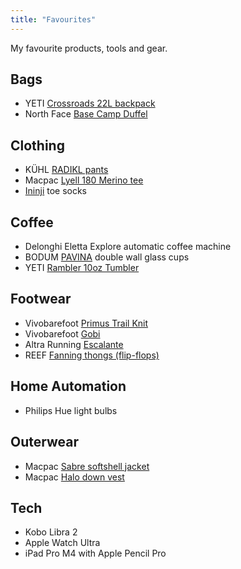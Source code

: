 ```yaml
---
title: "Favourites"
---
```


My favourite products, tools and gear.

## Bags

- YETI [Crossroads 22L backpack](https://au.yeti.com/products/crossroads-backpack-22)
- North Face [Base Camp Duffel](https://thenorthface.com.au/product/base-camp-duffel---l/NF0A52SBKZ3.html)

## Clothing

- KÜHL [RADIKL pants](https://www.kuhl.com/kuhl/mens/pants/radikl)
- Macpac [Lyell 180 Merino tee](https://www.macpac.com.au/macpac-mens-lyell-180-merino-t-shirt/113532.html)
- [Ininji](https://www.injinji.net.au/) toe socks

## Coffee

- Delonghi Eletta Explore automatic coffee machine
- BODUM [PAVINA](https://www.bodum.com/au/en/4558-10-pavina) double wall glass cups
- YETI [Rambler 10oz Tumbler](https://au.yeti.com/products/10oz-tumbler-with-magslider-lid)

## Footwear

- Vivobarefoot [Primus Trail Knit](https://vivobarefoot.com.au/collections/mens/products/primus-trail-knit-fg-mens-obsidian-pelican)
- Vivobarefoot [Gobi](https://vivobarefoot.com.au/collections/work-shoes/products/gobi-iv-mens-bracken)
- Altra Running [Escalante](https://www.altrarunning.com.au/products/mens-escalante-4)
- REEF [Fanning thongs (flip-flops)](https://www.shop-reef.com.au/collections/mens-sandals/products/fanning-all-black)

## Home Automation

- Philips Hue light bulbs

## Outerwear

- Macpac [Sabre softshell jacket](https://www.macpac.com.au/macpac-mens-sabre-softshell-jacket/113990.html)
- Macpac [Halo down vest](https://www.macpac.com.au/macpac-mens-halo-down-vest-%E2%99%BA/119375.html)

## Tech

- Kobo Libra 2
- Apple Watch Ultra
- iPad Pro M4 with Apple Pencil Pro